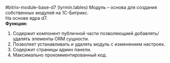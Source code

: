 #bitrix-module-base-d7 (lyrmin.tables)
Модуль &ndash; основа для создания собственных модулей на 1С-Битрикс.<br />
На основе ядра d7.<br />
<b>Функции:</b>
<ol>
<li>Содержит компонент публичной части позволяющией добавлять/удалять элементы ORM сущности.</li>
<li>Позволяет устанавливать и удалять модуль с изменением настроек.</li>
<li>Содержит страницы админ панели.</li>
<li>Максимально прокомментированный код.</li>
</ol>
